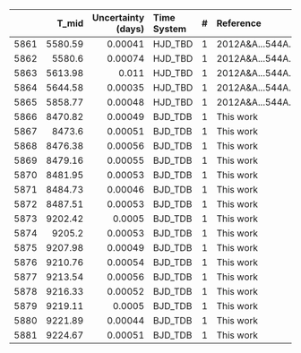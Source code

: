 |      |   T_mid |   Uncertainty (days) | Time System   |   # | Reference           |
|-----:|--------:|---------------------:|:--------------|----:|:--------------------|
| 5861 | 5580.59 |              0.00041 | HJD_TBD       |   1 | 2012A&A...544A..72L |
| 5862 | 5580.6  |              0.00074 | HJD_TBD       |   1 | 2012A&A...544A..72L |
| 5863 | 5613.98 |              0.011   | HJD_TBD       |   1 | 2012A&A...544A..72L |
| 5864 | 5644.58 |              0.00035 | HJD_TBD       |   1 | 2012A&A...544A..72L |
| 5865 | 5858.77 |              0.00048 | HJD_TBD       |   1 | 2012A&A...544A..72L |
| 5866 | 8470.82 |              0.00049 | BJD_TDB       |   1 | This work           |
| 5867 | 8473.6  |              0.00051 | BJD_TDB       |   1 | This work           |
| 5868 | 8476.38 |              0.00056 | BJD_TDB       |   1 | This work           |
| 5869 | 8479.16 |              0.00055 | BJD_TDB       |   1 | This work           |
| 5870 | 8481.95 |              0.00053 | BJD_TDB       |   1 | This work           |
| 5871 | 8484.73 |              0.00046 | BJD_TDB       |   1 | This work           |
| 5872 | 8487.51 |              0.00053 | BJD_TDB       |   1 | This work           |
| 5873 | 9202.42 |              0.0005  | BJD_TDB       |   1 | This work           |
| 5874 | 9205.2  |              0.00053 | BJD_TDB       |   1 | This work           |
| 5875 | 9207.98 |              0.00049 | BJD_TDB       |   1 | This work           |
| 5876 | 9210.76 |              0.00054 | BJD_TDB       |   1 | This work           |
| 5877 | 9213.54 |              0.00056 | BJD_TDB       |   1 | This work           |
| 5878 | 9216.33 |              0.00052 | BJD_TDB       |   1 | This work           |
| 5879 | 9219.11 |              0.0005  | BJD_TDB       |   1 | This work           |
| 5880 | 9221.89 |              0.00044 | BJD_TDB       |   1 | This work           |
| 5881 | 9224.67 |              0.00051 | BJD_TDB       |   1 | This work           |